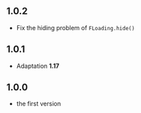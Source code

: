 ## 1.0.2 

- Fix the hiding problem of `FLoading.hide()`

## 1.0.1

- Adaptation **1.17**

## 1.0.0

- the first version
